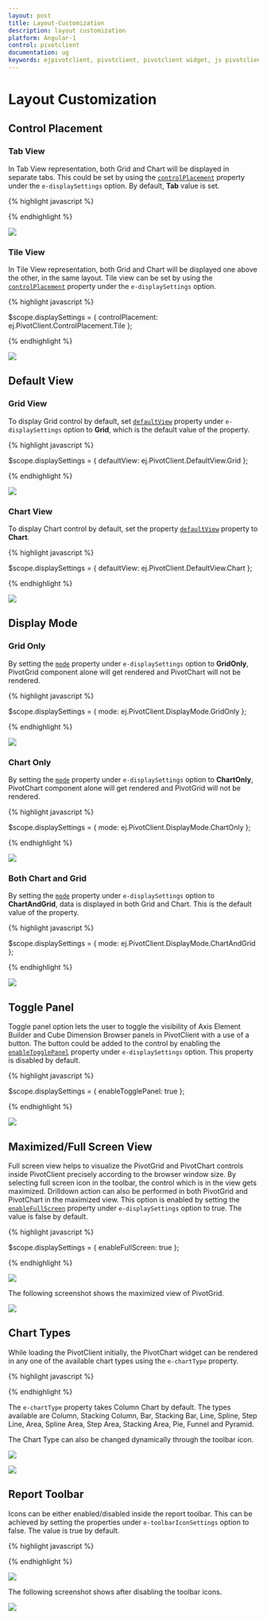 ```yaml
---
layout: post
title: Layout-Customization
description: layout customization
platform: Angular-1
control: pivotclient
documentation: ug
keywords: ejpivotclient, pivotclient, pivotclient widget, js pivotclient 
---
```


# Layout Customization

## Control Placement

### Tab View
In Tab View representation, both Grid and Chart will be displayed in separate tabs. This could be set by using the [`controlPlacement`](/api/js/ejpivotclient#members:displaysettings-controlplacement) property under the `e-displaySettings` option.  By default, **Tab** value is set.

{% highlight javascript %}

<div ng-controller="PivotClientCtrl">
    <div id="PivotClient1" ej-pivotclient e-displaySettings="displaySettings" />
</div>
<script>
    angular.module('PivotClientApp', ['ejangular']).controller('PivotClientCtrl', function ($scope) {
            //..
            $scope.displaySettings = {
                    controlPlacement: ej.PivotClient.ControlPlacement.Tab
            };
    });
</script>

{% endhighlight %}

![](Layout-Customization_images/tab.png) 

### Tile View
In Tile View representation, both Grid and Chart will be displayed one above the other, in the same layout. Tile view can be set by using the [`controlPlacement`](/api/js/ejpivotclient#members:displaysettings-controlplacement) property under the `e-displaySettings` option.

{% highlight javascript %}

$scope.displaySettings = {
        controlPlacement: ej.PivotClient.ControlPlacement.Tile
};

{% endhighlight %}

![](Layout-Customization_images/tile-view.png)

## Default View

### Grid View
To display Grid control by default, set [`defaultView`](/api/js/ejpivotclient#members:displaysettings-defaultview) property under `e-displaySettings` option to **Grid**, which is the default value of the property.

{% highlight javascript %}

$scope.displaySettings = {
        defaultView: ej.PivotClient.DefaultView.Grid
};

{% endhighlight %}

![](Layout-Customization_images/grid-view.png)

### Chart View
To display Chart control by default, set the property [`defaultView`](/api/js/ejpivotclient#members:displaysettings-defaultview) property to **Chart**.

{% highlight javascript %}

$scope.displaySettings = {
        defaultView: ej.PivotClient.DefaultView.Chart
};

{% endhighlight %}

![](Layout-Customization_images/Chart-view.png)

## Display Mode

### Grid Only
By setting the [`mode`](/api/js/ejpivotclient#members:displaysettings-mode) property under `e-displaySettings` option to **GridOnly**, PivotGrid component alone will get rendered and PivotChart will not be rendered.

{% highlight javascript %}

$scope.displaySettings = {
        mode: ej.PivotClient.DisplayMode.GridOnly
};

{% endhighlight %}

![](Layout-Customization_images/Grid-only.png)

### Chart Only
By setting the [`mode`](/api/js/ejpivotclient#members:displaysettings-mode) property under `e-displaySettings` option to **ChartOnly**, PivotChart component alone will get rendered and PivotGrid will not be rendered.

{% highlight javascript %}

$scope.displaySettings = {
        mode: ej.PivotClient.DisplayMode.ChartOnly
};

{% endhighlight %}

![](Layout-Customization_images/Chart-only.png)

### Both Chart and Grid
By setting the [`mode`](/api/js/ejpivotclient#members:displaysettings-mode) property under `e-displaySettings` option to **ChartAndGrid**, data is displayed in both Grid and Chart.  This is the default value of the property.

{% highlight javascript %}

$scope.displaySettings = {
        mode: ej.PivotClient.DisplayMode.ChartAndGrid
};

{% endhighlight %}

![](Layout-Customization_images/tile-view.png)

## Toggle Panel
Toggle panel option lets the user to toggle the visibility of Axis Element Builder and Cube Dimension Browser panels in PivotClient with a use of a button. The button could be added to the control by enabling the [`enableTogglePanel`](/api/js/ejpivotclient#members:displaysettings-enabletogglepanel) property under `e-displaySettings` option.  This property is disabled by default.

{% highlight javascript %}

$scope.displaySettings = {
        enableTogglePanel: true
};

{% endhighlight %}

![](Layout-Customization_images/toggle-panel.png)

## Maximized/Full Screen View
Full screen view helps to visualize the PivotGrid and PivotChart controls inside PivotClient precisely according to the browser window size.  By selecting full screen icon in the toolbar, the control which is in the view gets maximized.  Drilldown action can also be performed in both PivotGrid and PivotChart in the maximized view.  This option is enabled by setting the [`enableFullScreen`](/api/js/ejpivotclient#members:displaysettings-enablefullscreen) property under `e-displaySettings` option to true.  The value is false by default.

{% highlight javascript %}

$scope.displaySettings = {
        enableFullScreen: true
};

{% endhighlight %}

![](Layout-Customization_images/fullscreen-icon.png)

The following screenshot shows the maximized view of PivotGrid.

![](Layout-Customization_images/fullscreen-view.png)


## Chart Types
While loading the PivotClient initially, the PivotChart widget can be rendered in any one of the available chart types using the `e-chartType` property.

{% highlight javascript %}

<div ng-controller="PivotClientCtrl">
    <div id="PivotClient1" ej-pivotclient e-chartType="chartType" />
</div>
<script>
    angular.module('PivotClientApp', ['ejangular']).controller('PivotClientCtrl', function ($scope) {
            //..
            $scope.chartType = ej.PivotChart.ChartTypes.Area;
    });
</script>

{% endhighlight %} 

The `e-chartType` property takes Column Chart by default. The types available are Column, Stacking Column, Bar, Stacking Bar, Line, Spline, Step Line, Area, Spline Area, Step Area, Stacking Area, Pie, Funnel and Pyramid.

The Chart Type can also be changed dynamically through the toolbar icon. 

![](Layout-Customization_images/chart-type.png)

![](Layout-Customization_images/chart-type-changed.png)

## Report Toolbar

Icons can be either enabled/disabled inside the report toolbar. This can be achieved by setting the properties under `e-toolbarIconSettings` option to false. The value is true by default.

{% highlight javascript %}

<div ng-controller="PivotClientCtrl">
    <div id="PivotClient1" ej-pivotclient e-toolbarIconSettings="toolbarIconSettings" />
</div>
<script>
    angular.module('PivotClientApp', ['ejangular']).controller('PivotClientCtrl', function ($scope) {
            //..
            //Disable toolbar icon in PivotClient.
            $scope.toolbarIconSettings = {
                enableAddReport: false,
                enableNewReport: false,
                enableRemoveReport: false
            };
    });
</script>

{% endhighlight %}

![](Layout-Customization_images/toolbarIconSettings1.png)

The following screenshot shows after disabling the toolbar icons.

![](Layout-Customization_images/toolbarIconSettings2.png)